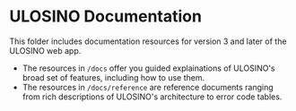 # ULOSINO Documentation

This folder includes documentation resources for version 3 and later of the ULOSINO web app.

- The resources in `/docs` offer you guided explainations of ULOSINO's broad set of features, including how to use them.
- The resources in `/docs/reference` are reference documents ranging from rich descriptions of ULOSINO's architecture to error code tables.
